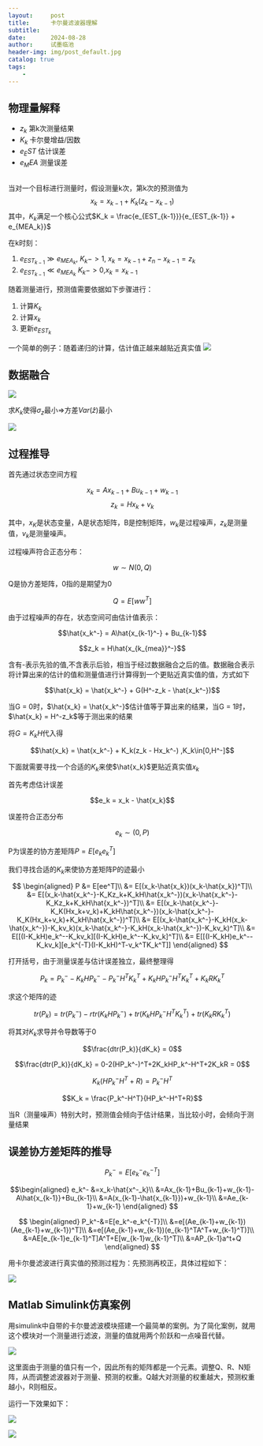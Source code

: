 ```yaml
---
layout:     post
title:      卡尔曼滤波器理解
subtitle:   
date:       2024-08-28
author:     试墨临池
header-img: img/post_default.jpg
catalog: true
tags:
    - 
---
```


## 物理量解释

+ $z_k$ 第k次测量结果
+ $K_k$ 卡尔曼增益/因数
+ $e_EST$ 估计误差
+ $e_MEA$ 测量误差

## 
当对一个目标进行测量时，假设测量k次，第k次的预测值为
$$x_k = x_{k-1} + K_k(z_k - x_{k-1})$$
其中，$K_k$满足一个核心公式$K_k = \frac{e_{EST_{k-1}}}{e_{EST_{k-1}} + e_{MEA_k}}$

在k时刻：
1. ${e_{EST_{k-1}}} \gg {e_{MEA_k}}$, $K_k -> 1$,   $x_k=x_{k-1}+z_n-x_{k-1}=z_k$
2.  ${e_{EST_{k-1}}} \ll {e_{MEA_k}}$ 
 $K_k -> 0$,$x_k = x_{k-1}$

随着测量进行，预测值需要依据如下步骤进行：
1. 计算$K_k$
2. 计算$x_k$
3. 更新$e_{EST_k}$

一个简单的例子：随着递归的计算，估计值正越来越贴近真实值
![](https://raw.githubusercontent.com/shimolinchi/shimolinchi.github.io/master/img/2024-08-28-卡尔曼滤波器的理解/1.png)

## 数据融合

![](https://img-blog.csdnimg.cn/20200423215610474.jpg?x-oss-process=image/watermark,type_ZmFuZ3poZW5naGVpdGk,shadow_10,text_aHR0cHM6Ly9ibG9nLmNzZG4ubmV0L09fTU1NTV9P,size_16,color_FFFFFF,t_70#pic_center)

求$K_k$使得$\sigma_z$最小=>方差$Var(\hat z)$最小

![](https://raw.githubusercontent.com/shimolinchi/shimolinchi.github.io/master/img/2024-08-28-卡尔曼滤波器的理解/2.png)

## 过程推导

首先通过状态空间方程

$$x_k = Ax_{k-1} + Bu_{k-1} + w_{k-1}$$
$$z_k = Hx_k + v_k$$ 

其中，$x_K$是状态变量，A是状态矩阵，B是控制矩阵，$w_k$是过程噪声，$z_k$是测量值，$v_k$是测量噪声。<br>

过程噪声符合正态分布：

$$w \sim N(0,Q)$$

Q是协方差矩阵，0指的是期望为0

$$Q = E[ww^T]$$

由于过程噪声的存在，状态空间可由估计值表示：

$$\hat{x_k^-} = A\hat{x_{k-1}^-} + Bu_{k-1}$$

$$z_k = H\hat{x_{k_{mea}}^-}$$

含有-表示先验的值,不含表示后验，相当于经过数据融合之后的值。数据融合表示将计算出来的估计的值和测量值进行计算得到一个更贴近真实值的值，方式如下

$$\hat{x_k} = \hat{x_k^-} + G(H^-z_k - \hat{x_k^-})$$

当G = 0时，$\hat{x_k} = \hat{x_k^-}$估计值等于算出来的结果，当G = 1时，$\hat{x_k} = H^-z_k$等于测出来的结果

将$G = K_kH$代入得

$$\hat{x_k} = \hat{x_k^-} + K_k(z_k - Hx_k^-)         ,K_k\in[0,H^-]$$

下面就需要寻找一个合适的$K_k$来使$\hat{x_k}$更贴近真实值$x_k$

首先考虑估计误差

$$e_k = x_k - \hat{x_k}$$

误差符合正态分布

$$e_k \sim (0,P)$$

P为误差的协方差矩阵$P = E[e_ke_k^T]$<br>

我们寻找合适的$K_k$来使协方差矩阵P的迹最小

$$
\begin{aligned}
P 
&= E[ee^T]\\
&= E[(x_k-\hat{x_k})(x_k-\hat{x_k})^T]\\
&= E[(x_k-\hat{x_k^-}-K_Kz_k+K_kH\hat{x_k^-})(x_k-\hat{x_k^-}-K_Kz_k+K_kH\hat{x_k^-})^T]\\
&= E[(x_k-\hat{x_k^-}-K_K(Hx_k+v_k)+K_kH\hat{x_k^-})(x_k-\hat{x_k^-}-K_K(Hx_k+v_k)+K_kH\hat{x_k^-})^T]\\
&= E[(x_k-\hat{x_k^-}-K_kH(x_k-\hat{x_k^-})-K_kv_k)(x_k-\hat{x_k^-}-K_kH(x_k-\hat{x_k^-})-K_kv_k)^T]\\
&= E[[(I-K_kH)e_k^--K_kv_k][(I-K_kH)e_k^--K_kv_k]^T]\\
&= E[[(I-K_kH)e_k^--K_kv_k][e_k^{-T}(I-K_kH)^T-v_k^TK_k^T]] 
\end{aligned}
$$

打开括号，由于测量误差与估计误差独立，最终整理得

$$P_k = P_k^--K_kHP_k^--P_k^-H^TK_k^T+K_kHP_k^-H^TK_k^T+K_kRK_k^T$$

求这个矩阵的迹

$$tr(P_k) = tr(P_k^-)-rtr(K_kHP_k^-)+tr(K_kHP_k^-H^TK_k^T)+tr(K_kRK_k^T)$$

将其对$K_k$求导并令导数等于0

$$\frac{dtr(P_k)}{dK_k} = 0$$

$$\frac{dtr(P_k)}{dK_k} = 0-2(HP_k^-)^T+2K_kHP_k^-H^T+2K_kR = 0$$

$$K_k(HP_k^-H^T+R) = P_k^-H^T$$

$$K_k = \frac{P_k^-H^T}{HP_k^-H^T+R}$$


当R（测量噪声）特别大时，预测值会倾向于估计结果，当比较小时，会倾向于测量结果

## 误差协方差矩阵的推导
$$P_k^-=E[e_k^-e_k^{-T}]$$

$$\begin{aligned}
e_k^-
&=x_k-\hat{x^-_k}\\
&=Ax_{k-1}+Bu_{k-1}+w_{k-1}-A\hat{x_{k-1}}+Bu_{k-1}\\
&=A(x_{k-1}-\hat{x_{k-1}})+w_{k-1}\\
&=Ae_{k-1}+w_{k-1}
\end{aligned}
$$

$$
\begin{aligned}
P_k^-&=E[e_k^-e_k^{-T}]\\
&=e[(Ae_{k-1}+w_{k-1})(Ae_{k-1}+w_{k-1})^T]\\
&=e[(Ae_{k-1}+w_{k-1})(e_{k-1}^TA^T+w_{k-1}^T)]\\
&=AE[e_{k-1}e_{k-1}^T]A^T+E[w_{k-1}w_{k-1}^T]\\
&=AP_{k-1}a^t+Q
\end{aligned}
$$

用卡尔曼滤波进行真实值的预测过程为：先预测再校正，具体过程如下：

![](https://raw.githubusercontent.com/shimolinchi/shimolinchi.github.io/master/img/2024-08-28-卡尔曼滤波器的理解/3.png)

## Matlab Simulink仿真案例

用simulink中自带的卡尔曼滤波模块搭建一个最简单的案例。为了简化案例，就用这个模块对一个测量进行滤波，测量的值就用两个阶跃和一点噪音代替。

![](https://raw.githubusercontent.com/shimolinchi/shimolinchi.github.io/master/img/2024-08-28-卡尔曼滤波器的理解/4.png)

这里面由于测量的值只有一个，因此所有的矩阵都是一个元素。调整Q、R、N矩阵，从而调整滤波器对于测量、预测的权重。Q越大对测量的权重越大，预测权重越小，R则相反。

运行一下效果如下：

![](https://raw.githubusercontent.com/shimolinchi/shimolinchi.github.io/master/img/2024-08-28-卡尔曼滤波器的理解5.png)

![](https://raw.githubusercontent.com/shimolinchi/shimolinchi.github.io/master/img/2024-08-28-卡尔曼滤波器的理解/6.png)

